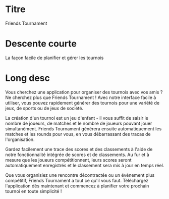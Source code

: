 # Titre
Friends Tournament

# Descente courte
La façon facile de planifier et gérer les tournois

# Long desc

Vous cherchez une application pour organiser des tournois avec vos amis ? Ne cherchez plus que Friends Tournament ! Avec notre interface facile à utiliser, vous pouvez rapidement générer des tournois pour une variété de jeux, de sports ou de jeux de société.

La création d'un tournoi est un jeu d'enfant - il vous suffit de saisir le nombre de joueurs, de matches et le nombre de joueurs pouvant jouer simultanément. Friends Tournament générera ensuite automatiquement les matches et les rounds pour vous, en vous débarrassant des tracas de l'organisation.

Gardez facilement une trace des scores et des classements à l'aide de notre fonctionnalité intégrée de scores et de classements. Au fur et à mesure que les joueurs compétitionnent, leurs scores seront automatiquement enregistrés et le classement sera mis à jour en temps réel.

Que vous organisiez une rencontre décontractée ou un événement plus compétitif, Friends Tournament a tout ce qu'il vous faut. Téléchargez l'application dès maintenant et commencez à planifier votre prochain tournoi en toute simplicité !
